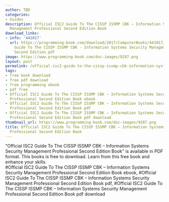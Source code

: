 ```yaml
---
author: TBD
categories:
- Guides
description: Official ISC2 Guide To The CISSP ISSMP CBK – Information Systems Security
  Management Professional Second Edition Book
download_links:
- info: '441017'
  url: https://programming-book.com/download/2017/ComputerBooks/441017/Official ISC2
    Guide To The CISSP ISSMP CBK - Information Systems Security Management Professional
    Second Edition.pdf
image: https://www.programming-book.com/doc-images/9287.png
layout: post
permalink: /official-isc2-guide-to-the-cissp-issmp-cbk-information-systems-security-manageme.html
tags:
- free book download
- free pdf download
- free programming ebook
- pdf free
- Official ISC2 Guide To The CISSP ISSMP CBK – Information Systems Security Management
  Professional Second Edition Book ebook
- Official ISC2 Guide To The CISSP ISSMP CBK – Information Systems Security Management
  Professional Second Edition Book pdf
- Official ISC2 Guide To The CISSP ISSMP CBK – Information Systems Security Management
  Professional Second Edition Book pdf download
thumbnail_url: https://www.programming-book.com/doc-images/9287.png
title: Official ISC2 Guide To The CISSP ISSMP CBK – Information Systems Security Management
  Professional Second Edition Book
---
```


 
<div class="item-desc text-justify">
  "Official ISC2 Guide To The CISSP ISSMP CBK – Information Systems Security Management Professional Second Edition Book" is available in PDF format. This books is free to download. Learn from this free book and enhance your skills.
  <br>
  #Official ISC2 Guide To The CISSP ISSMP CBK – Information Systems Security Management Professional Second Edition Book ebook, #Official ISC2 Guide To The CISSP ISSMP CBK – Information Systems Security Management Professional Second Edition Book pdf, #Official ISC2 Guide To The CISSP ISSMP CBK – Information Systems Security Management Professional Second Edition Book pdf download
</div>